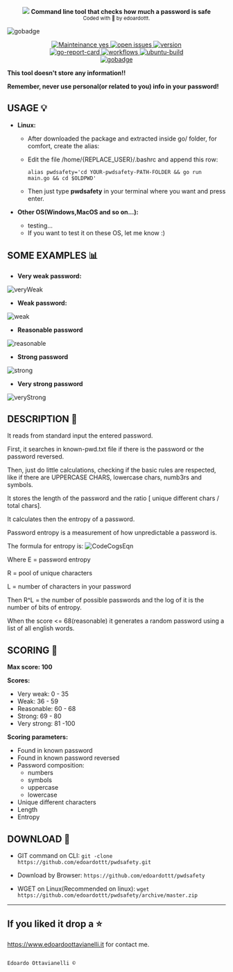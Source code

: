 <p align="center">
  <!-- logo -->
  <img src="https://github.com/edoardottt/pwdsafety/blob/master/images/logo.png">
  <b>Command line tool that checks how much a password is safe</b><br>
  <sub>
    Coded with 💙 by edoardottt.
  </sub>
</p>

![gobadge]()

<!-- badges -->
<p align="center">
    <!-- mainteinance -->
      <a href="https://edoardoottavianelli.it">
        <img src="https://github.com/edoardottt/pwdsafety/blob/master/images/maintained-yes.svg" alt="Mainteinance yes" />
      </a>
    <!-- open-issues -->
      <a href="https://edoardoottavianelli.it">
        <img src="https://github.com/edoardottt/pwdsafety/blob/master/images/issues-0-open.svg" alt="open issues" />
      </a>
    <!-- version -->
      <a href="https://edoardoottavianelli.it">
        <img src="https://github.com/edoardottt/pwdsafety/blob/master/images/version.svg" alt="version" />
      </a>
  <br>
    <!-- go-report-card -->
      <a href="https://goreportcard.com/report/github.com/edoardottt/pwdsafety">
        <img src="https://goreportcard.com/badge/github.com/edoardottt/pwdsafety" alt="go-report-card" />
      </a>
    <!-- workflows -->
      <a href="https://edoardoottavianelli.it">
        <img src="https://github.com/edoardottt/pwdsafety/workflows/Go/badge.svg?branch=master" alt="workflows" />
      </a>
    <!-- ubuntu-build -->
      <a href="https://edoardoottavianelli.it">
        <img src="https://github.com/edoardottt/pwdsafety/blob/master/images/ubuntu-build.svg" alt="ubuntu-build" />
      </a>
  <br>
    <!-- gobadge -->
      <a href="https://edoardoottavianelli.it">
        <img src="https://github.com/edoardottt/pwdsafety/blob/master/images/gobadge" alt="gobadge" />
      </a>
</p>

**This tool doesn't store any information!!**

**Remember, never use personal(or related to you) info in your password!**

USAGE 💡
-------------------------------------------------

- **Linux:**

  - After downloaded the package and extracted inside go/ folder, for comfort, create the alias:

  - Edit the file /home/{REPLACE_USER}/.bashrc and append this row:

        alias pwdsafety='cd YOUR-pwdsafety-PATH-FOLDER && go run main.go && cd $OLDPWD'

  - Then just type **pwdsafety** in your terminal where you want and press enter.

- **Other OS(Windows,MacOS and so on...):**

  - testing...
  - If you want to test it on these OS, let me know :)

SOME EXAMPLES :bar_chart:
-------------------------------------------------
- **Very weak password:**

![veryWeak](https://github.com/edoardottt/pwdsafety/blob/master/images/veryWeak.png)

- **Weak password:**

![weak](https://github.com/edoardottt/pwdsafety/blob/master/images/weak.png)

- **Reasonable password**

![reasonable](https://github.com/edoardottt/pwdsafety/blob/master/images/reasonable.png)

- **Strong password**

![strong](https://github.com/edoardottt/pwdsafety/blob/master/images/strong.png)

- **Very strong password**

![veryStrong](https://github.com/edoardottt/pwdsafety/blob/master/images/veryStrong.png)

DESCRIPTION 🔦 
-------------------------------------------------

It reads from standard input the entered password.

First, it searches in known-pwd.txt file if there is the password or the password reversed.

Then, just do little calculations, checking if the basic rules are respected, like if there are UPPERCASE CHARS, lowercase chars, numb3rs and symbols.

It stores the length of the password and the ratio [ unique different chars / total chars].

It calculates then the entropy of a password.

Password entropy is a measurement of how unpredictable a password is.

The formula for entropy is:
              ![CodeCogsEqn](https://github.com/edoardottt/pwdsafety/blob/master/images/CodeCogsEqn.gif)
              
Where E = password entropy

R = pool of unique characters

L = number of characters in your password

Then R^L = the number of possible passwords and the log of it is the number of bits of entropy.

When the score <= 68(reasonable) it generates a random password using a list of all english words.

SCORING 💯
-------------------------------------------------

**Max score: 100**

**Scores:**
  - Very weak: 0 - 35
  - Weak: 36 - 59
  - Reasonable: 60 - 68
  - Strong: 69 - 80
  - Very strong: 81 -100
  
**Scoring parameters:**
  - Found in known password
  - Found in known password reversed
  - Password composition:
      - numbers
      - symbols
      - uppercase
      - lowercase
  - Unique different characters
  - Length
  - Entropy

DOWNLOAD 📡
-------------------------------------------------

- GIT command on  CLI: `git -clone https://github.com/edoardottt/pwdsafety.git`

- Download by Browser: `https://github.com/edoardottt/pwdsafety`

- WGET on Linux(Recommended on linux): `wget https://github.com/edoardottt/pwdsafety/archive/master.zip`

--------------------------
If you liked it drop a :star:
--------------------------

https://www.edoardoottavianelli.it for contact me.


                                                                            Edoardo Ottavianelli ©
